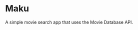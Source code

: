 # Maku

A simple movie search app that uses the Movie Database API.

<!--

Inspiration:

https://colorlib.com/wp/free-bootstrap-4-website-templates/

https://colorlib.com/demo?theme=colid
https://colorlib.com/demo?theme=philosophy
https://colorlib.com/demo?theme=fancy
https://colorlib.com/demo?theme=glint
https://colorlib.com/demo?theme=boxus

-->
